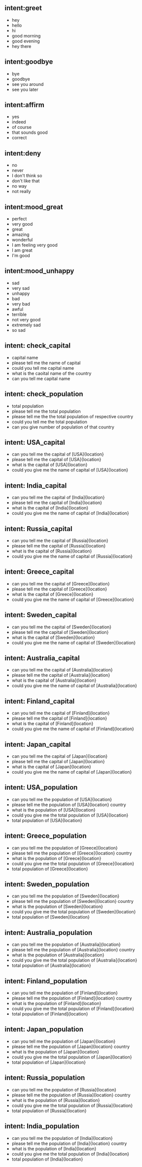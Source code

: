 ## intent:greet
- hey
- hello
- hi
- good morning
- good evening
- hey there

## intent:goodbye
- bye
- goodbye
- see you around
- see you later

## intent:affirm
- yes
- indeed
- of course
- that sounds good
- correct

## intent:deny
- no
- never
- I don't think so
- don't like that
- no way
- not really

## intent:mood_great
- perfect
- very good
- great
- amazing
- wonderful
- I am feeling very good
- I am great
- I'm good

## intent:mood_unhappy
- sad
- very sad
- unhappy
- bad
- very bad
- awful
- terrible
- not very good
- extremely sad
- so sad

## intent: check_capital
- capital name
- please tell me the name of capital 
- could you tell me capital name 
- what is the caoital name of the country
- can you tell me capital name

## intent: check_population
- total population
- please tell me the total population
- please tell me the the total population of respective country
- could you tell me the total population 
- can you give number of population of that country

## intent: USA_capital
- can you tell me the capital of [USA]{location}
- please tell me the capital of [USA]{location}
- what is the capital of [USA]{location}
- could you give me the name of capital of [USA]{location}

## intent: India_capital
- can you tell me the capital of [India]{location}
- please tell me the capital of [India]{location}
- what is the capital of [India]{location}
- could you give me the name of capital of [India]{location}

## intent: Russia_capital
- can you tell me the capital of [Russia]{location}
- please tell me the capital of [Russia]{location}
- what is the capital of [Russia]{location}
- could you give me the name of capital of [Russia]{location}

## intent: Greece_capital
- can you tell me the capital of [Greece]{location}
- please tell me the capital of [Greece]{location}
- what is the capital of [Greece]{location}
- could you give me the name of capital of [Greece]{location}

## intent: Sweden_capital
- can you tell me the capital of [Sweden]{location}
- please tell me the capital of [Sweden]{location}
- what is the capital of [Sweden]{location}
- could you give me the name of capital of [Sweden]{location}

## intent: Australia_capital
- can you tell me the capital of [Australia]{location}
- please tell me the capital of [Australia]{location}
- what is the capital of [Australia]{location}
- could you give me the name of capital of [Australia]{location}

## intent: Finland_capital
- can you tell me the capital of [Finland]{location}
- please tell me the capital of [Finland]{location}
- what is the capital of [Finland]{location}
- could you give me the name of capital of [Finland]{location}

## intent: Japan_capital
- can you tell me the capital of [Japan]{location}
- please tell me the capital of [Japan]{location}
- what is the capital of [Japan]{location}
- could you give me the name of capital of [Japan]{location}


## intent: USA_population
- can you tell me the population of [USA]{location}
- please tell me the population of [USA]{location} country
- what is the population of [USA]{location}
- could you give me the total population of [USA]{location}
- total population of [USA]{location}

## intent: Greece_population
- can you tell me the population of [Greece]{location}
- please tell me the population of [Greece]{location} country
- what is the population of [Greece]{location}
- could you give me the total population of [Greece]{location}
- total population of [Greece]{location}

## intent: Sweden_population
- can you tell me the population of [Sweden]{location}
- please tell me the population of [Sweden]{location} country
- what is the population of [Sweden]{location}
- could you give me the total population of [Sweden]{location}
- total population of [Sweden]{location}

## intent: Australia_population
- can you tell me the population of [Australia]{location}
- please tell me the population of [Australia]{location} country
- what is the population of [Australia]{location}
- could you give me the total population of [Australia]{location}
- total population of [Australia]{location}

## intent: Finland_population
- can you tell me the population of [Finland]{location}
- please tell me the population of [Finland]{location} country
- what is the population of [Finland]{location}
- could you give me the total population of [Finland]{location}
- total population of [Finland]{location}

## intent: Japan_population
- can you tell me the population of [Japan]{location}
- please tell me the population of [Japan]{location} country
- what is the population of [Japan]{location}
- could you give me the total population of [Japan]{location}
- total population of [Japan]{location}

## intent: Russia_population
- can you tell me the population of [Russia]{location}
- please tell me the population of [Russia]{location} country
- what is the population of [Russia]{location}
- could you give me the total population of [Russia]{location}
- total population of [Russia]{location}

## intent: India_population
- can you tell me the population of [India]{location}
- please tell me the population of [India]{location} country
- what is the population of [India]{location}
- could you give me the total population of [India]{location}
- total population of [India]{location}












